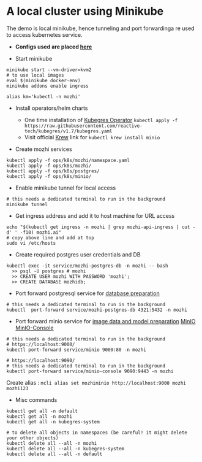 # A local cluster using Minikube

The demo is local minikube, hence tunneling and port forwardinga re used to access kubernetes service.

- **Configs used are placed [here](configs)**

- Start minikube
```
minikube start --vm-driver=kvm2
# to use local images
eval $(minikube docker-env)
minikube addons enable ingress

alias km='kubectl -n mozhi'
```
- Install operators/helm charts
  - One time installation of [Kubegres Operator](https://www.kubegres.io/doc/getting-started.html)
    `kubectl apply -f https://raw.githubusercontent.com/reactive-tech/kubegres/v1.7/kubegres.yaml`
  - Visit official [Krew](https://krew.sigs.k8s.io/docs/user-guide/setup/install/) link for 
    `kubectl krew install minio`

- Create mozhi services
```
kubectl apply -f ops/k8s/mozhi/namespace.yaml
kubectl apply -f ops/k8s/mozhi/
kubectl apply -f ops/k8s/postgres/
kubectl apply -f ops/k8s/minio/
```
- Enable minikube tunnel for local access
```
# this needs a dedicated terminal to run in the background
minikube tunnel
```
- Get ingress address and add it to host machine for URL access
```
echo "$(kubectl get ingress -n mozhi | grep mozhi-api-ingress | cut -d' ' -f10) mozhi.ai"
# copy above line and add at top 
sudo vi /etc/hosts 
```
- Create required postgres user credentials and DB
```
kubectl exec -it service/mozhi-postgres-db -n mozhi -- bash
  >> psql -U postgres # mozhi
  >> CREATE USER mozhi WITH PASSWORD 'mozhi'; 
  >> CREATE DATABASE mozhidb; 
```
- Port forward postgresql service for [database preparation](prepare_data.md)
```
# this needs a dedicated terminal to run in the background
kubectl  port-forward service/mozhi-postgres-db 4321:5432 -n mozhi
```
- Port forward minio service for [image data and model preparation](prepare_data.md)
  [MinIO](https://localhost:9000/minio/)
  [MinIO-Console](https://localhost:9090/login)
```
# this needs a dedicated terminal to run in the background
# https://localhost:9000/
kubectl port-forward service/minio 9000:80 -n mozhi
```

```
# https://localhost:9090/
# this needs a dedicated terminal to run in the background
kubectl port-forward service/minio-console 9090:9443 -n mozhi
```  

Create alias : `mcli alias set mozhiminio http://localhost:9000 mozhi mozhi123`

- Misc commands
```
kubectl get all -n default
kubectl get all -n mozhi
kubectl get all -n kubegres-system
```

```
# to delete all objects in namespaces (be careful! it might delete your other objects)
kubectl delete all --all -n mozhi
kubectl delete all --all -n kubegres-system
kubectl delete all --all -n default
```
